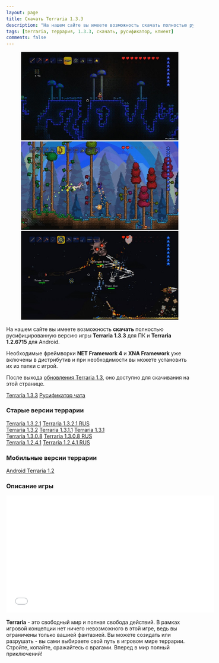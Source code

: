 ```yaml
---
layout: page
title: Скачать Terraria 1.3.3
description: "На нашем сайте вы имеете возможность скачать полностью русифицированную версию игры Terraria 1.3.3. Необходимые фреймворки NET Framework 4 и XNA Framework уже включены в дистрибутив и, при необходимости, Вы можете установить их из папки с игрой."
tags: [terraria, террария, 1.3.3, скачать, русификатор, клиент]
comments: false
---
```


<figure class="third">
	<a href="/images/posts/skachat-terraria/scr1_1280x720.jpg"><img src="/images/posts/skachat-terraria/scr1_600x337.jpg" alt=""></a>
	<a href="/images/posts/skachat-terraria/scr2_1280x720.jpg"><img src="/images/posts/skachat-terraria/scr2_600x337.jpg" alt=""></a>
	<a href="/images/posts/skachat-terraria/scr3_1280x720.jpg"><img src="/images/posts/skachat-terraria/scr3_600x337.jpg" alt=""></a>
</figure>

На нашем сайте вы имеете возможность **скачать** полностью русифицированную версию игры **Terraria 1.3.3** для ПК и **Terraria 1.2.6715** для Android.

Необходимые фреймворки **NET Framework 4** и **XNA Framework** уже включены в дистрибутив и при необходимости вы можете установить их из папки с игрой.

После выхода [обновления Terraria 1.3](http://fun.terraz.ru/terraria-1.3-novaya-zhizn.html), оно доступно для скачивания на этой странице.

<div markdown="0"><a href="http://files.terraria-z.ru/?f=YTo0OntzOjM6InVybCI7czozOToiaHR0cDovL2kudGVycmF6LnJ1L1RlcnJhcmlhJTIwMS4zLjMuZXhlIjtzOjk6ImZpbGVfbmFtZSI7czoxODoiVGVycmFyaWEgMS4zLjMuZXhlIjtzOjQ6InNpemUiO2k6ODE1NTQzMzc7czo0OiJ0eXBlIjtzOjU6InNldHVwIjt9" class="btn btn-success" rel="nofollow" target="_blank">Terraria 1.3.3</a>
<a href="http://files.terraria-z.ru/?f=YTo0OntzOjM6InVybCI7czo3OToiaHR0cDovL2kudGVycmF6LnJ1L9Ci0LXRgNGA0LDRgNC40Y8g0KDRg9GB0LjRhNC40LrQsNGC0L7RgCDQp9Cw0YLQsCAxLjIuMy4xLnppcCI7czo5OiJmaWxlX25hbWUiO3M6NjA6ItCi0LXRgNGA0LDRgNC40Y8g0KDRg9GB0LjRhNC40LrQsNGC0L7RgCDQp9Cw0YLQsCAxLjIuMy4xLnppcCI7czo0OiJzaXplIjtpOjE1NzcyOTtzOjQ6InR5cGUiO3M6NzoiYXJjaGl2ZSI7fQ==" class="btn btn-success" rel="nofollow" target="_blank">Русификатор чата</a></div>


### Старые версии террарии

<div markdown="0"><a href="http://files.terraria-z.ru/?f=YTo0OntzOjM6InVybCI7czo0MToiaHR0cDovL2kudGVycmF6LnJ1L1RlcnJhcmlhJTIwMS4zLjIuMS5leGUiO3M6OToiZmlsZV9uYW1lIjtzOjIwOiJUZXJyYXJpYSAxLjMuMi4xLmV4ZSI7czo0OiJzaXplIjtpOjgwNzU2NTc1O3M6NDoidHlwZSI7czo1OiJzZXR1cCI7fQ==" class="btn btn-success" rel="nofollow" target="_blank">Terraria 1.3.2.1</a>
<a href="http://files.terraria-z.ru/?f=YTo0OntzOjM6InVybCI7czo0NzoiaHR0cDovL2kudGVycmF6LnJ1L1RlcnJhcmlhJTIwMS4zLjIuMSUyMFJVUy5leGUiO3M6OToiZmlsZV9uYW1lIjtzOjI0OiJUZXJyYXJpYSAxLjMuMi4xIFJVUy5leGUiO3M6NDoic2l6ZSI7aTo4MDU1MDEwODtzOjQ6InR5cGUiO3M6NToic2V0dXAiO30=" class="btn btn-success" rel="nofollow" target="_blank">Terraria 1.3.2.1 RUS</a></div>

<div markdown="0"><a href="http://files.terraria-z.ru/?f=YTo0OntzOjM6InVybCI7czozOToiaHR0cDovL2kudGVycmF6LnJ1L1RlcnJhcmlhJTIwMS4zLjIuZXhlIjtzOjk6ImZpbGVfbmFtZSI7czoxODoiVGVycmFyaWEgMS4zLjIuZXhlIjtzOjQ6InNpemUiO2k6ODA3Njg3NDg7czo0OiJ0eXBlIjtzOjU6InNldHVwIjt9" class="btn btn-success" rel="nofollow" target="_blank">Terraria 1.3.2</a>
<a href="http://files.terraria-z.ru/?f=YTo0OntzOjM6InVybCI7czozOToiaHR0cDovL2kudGVycmF6LnJ1L1RlcnJhcmlhIDEuMy4xLjEuZXhlIjtzOjk6ImZpbGVfbmFtZSI7czoyMDoiVGVycmFyaWEgMS4zLjEuMS5leGUiO3M6NDoic2l6ZSI7aTo4MDYxNDQwNDtzOjQ6InR5cGUiO3M6NToic2V0dXAiO30=" class="btn btn-success" rel="nofollow" target="_blank">Terraria 1.3.1.1</a>
<a href="http://files.terraria-z.ru/?f=YTo0OntzOjM6InVybCI7czozOToiaHR0cDovL2kudGVycmF6LnJ1L1RlcnJhcmlhJTIwMS4zLjEuZXhlIjtzOjk6ImZpbGVfbmFtZSI7czoxODoiVGVycmFyaWEgMS4zLjEuZXhlIjtzOjQ6InNpemUiO2k6ODA2MTY3NTM7czo0OiJ0eXBlIjtzOjU6InNldHVwIjt9" class="btn btn-success" rel="nofollow" target="_blank">Terraria 1.3.1</a></div>

<div markdown="0"><a href="http://files.terraria-z.ru/?f=YTo0OntzOjM6InVybCI7czozNzoiaHR0cDovL2kudGVycmF6LnJ1L1RlcnJhcmlhJTIwMS4zLmV4ZSI7czo5OiJmaWxlX25hbWUiO3M6MTY6IlRlcnJhcmlhIDEuMy5leGUiO3M6NDoic2l6ZSI7aTo4MDc0MDE2NztzOjQ6InR5cGUiO3M6NToic2V0dXAiO30=" class="btn btn-success" rel="nofollow" target="_blank">Terraria 1.3.0.8</a>
<a href="http://files.terraria-z.ru/?f=YTo0OntzOjM6InVybCI7czo0MzoiaHR0cDovL2kudGVycmF6LnJ1L1RlcnJhcmlhJTIwMS4zJTIwUlVTLmV4ZSI7czo5OiJmaWxlX25hbWUiO3M6MjA6IlRlcnJhcmlhIDEuMyBSVVMuZXhlIjtzOjQ6InNpemUiO2k6NzkwMzkwNzk7czo0OiJ0eXBlIjtzOjU6InNldHVwIjt9" class="btn btn-success" rel="nofollow" target="_blank">Terraria 1.3.0.8 RUS</a></div>

<div markdown="0"><a href="http://files.terraria-z.ru/?f=YTo0OntzOjM6InVybCI7czozOToiaHR0cDovL2kudGVycmF6LnJ1L1RlcnJhcmlhIDEuMi40LjEuZXhlIjtzOjk6ImZpbGVfbmFtZSI7czoyMDoiVGVycmFyaWEgMS4yLjQuMS5leGUiO3M6NDoic2l6ZSI7aTo1NDgxNDg1MjtzOjQ6InR5cGUiO3M6NToic2V0dXAiO30=" class="btn btn-success" rel="nofollow" target="_blank">Terraria 1.2.4.1</a>
<a href="http://files.terraria-z.ru/?f=YTo0OntzOjM6InVybCI7czo0MzoiaHR0cDovL2kudGVycmF6LnJ1L1RlcnJhcmlhIDEuMi40LjEgUlVTLmV4ZSI7czo5OiJmaWxlX25hbWUiO3M6MjQ6IlRlcnJhcmlhIDEuMi40LjEgUlVTLmV4ZSI7czo0OiJzaXplIjtpOjU0ODEzMDE0O3M6NDoidHlwZSI7czo1OiJzZXR1cCI7fQ==" class="btn btn-success" rel="nofollow" target="_blank">Terraria 1.2.4.1 RUS</a></div>

### Мобильные версии террарии
<div markdown="0"><a href="http://files.terraria-z.ru/?f=YTo0OntzOjM6InVybCI7czo0ODoiaHR0cDovL2kudGVycmF6LnJ1L0FuZHJvaWRfdGVycmFyaWFfMS4yLjY3MTUuemlwIjtzOjk6ImZpbGVfbmFtZSI7czoyOToiQW5kcm9pZF90ZXJyYXJpYV8xLjIuNjcxNS56aXAiO3M6NDoic2l6ZSI7aTo4NjQxMzc1MjtzOjQ6InR5cGUiO3M6NzoiYXJjaGl2ZSI7fQ==" class="btn btn-success" rel="nofollow" target="_blank">Android Terraria 1.2</a></div>

### Описание игры
<iframe width="560" height="315" src="//www.youtube.com/embed/E0scnF8pXfU" frameborder="0"> </iframe>

**Terraria** - это свободный мир и полная свобода действий. В рамках игровой концепции нет ничего невозможного в этой игре, ведь вы ограничены только вашией фантазией. Вы можете созидать или разрушать - вы сами выбираете свой путь в игровом мире террарии. Стройте, копайте, сражайтесь с врагами. Вперед в мир полный приключений!
